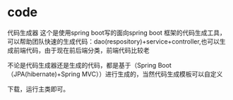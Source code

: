 # code
代码生成器
这个是使用spring boot写的面向spring boot 框架的代码生成工具，可以帮助团队快速的生成代码：dao(respository)+service+controller,也可以生成前端代码，由于现在前后端分类，前端代码比较老

不论是代码生成器还是生成的代码，都是基于（Spring Boot （JPA(hibernate)+Spring MVC））进行生成的，当然代码生成模板可以自定义

下载，运行主类即可。
